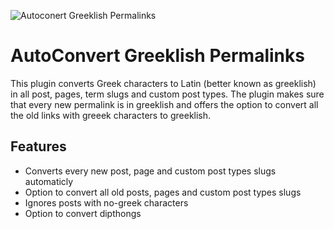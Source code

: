 ![Autoconert Greeklish Permalinks](https://github.com/dimavroudis/AutoConvert-Greeklish-Permalink/blob/master/assets/banner-1544x500.png)

# AutoConvert Greeklish Permalinks

This plugin converts Greek characters to Latin (better known as greeklish) in all post, pages, term slugs and custom post types. The plugin makes sure that every new permalink is in greeklish and offers the option to convert all the old links with greeek characters to greeklish.

## Features
* Converts every new post, page and custom post types slugs automaticly
* Option to convert all old posts, pages and custom post types slugs
* Ignores posts with no-greek characters
* Option to convert dipthongs 

